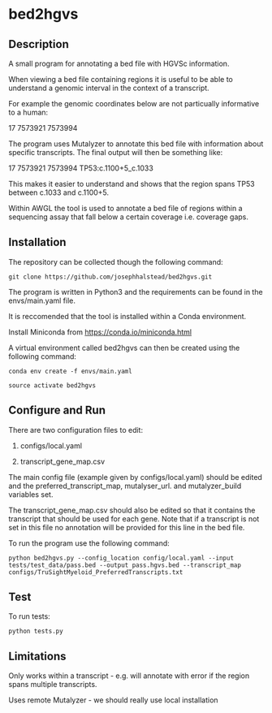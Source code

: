 # bed2hgvs

## Description

A small program for annotating a bed file with HGVSc information.

When viewing a bed file containing regions it is useful to be able to understand a genomic interval in the context of a transcript.

For example the genomic coordinates below are not particually informative to a human:

17	7573921	7573994

The program uses Mutalyzer to annotate this bed file with information about specific transcripts. The final output will then be something like:

17	7573921	7573994	TP53:c.1100+5_c.1033

This makes it easier to understand and shows that the region spans TP53 between c.1033 and c.1100+5.

Within AWGL the tool is used to annotate a bed file of regions within a sequencing assay that fall below a certain coverage i.e. coverage gaps.

## Installation

The repository can be collected though the following command:

`git clone https://github.com/josephhalstead/bed2hgvs.git`

The program is written in Python3 and the requirements can be found in the envs/main.yaml file.

It is reccomended that the tool is installed within a Conda environment.

Install Miniconda from https://conda.io/miniconda.html

A virtual environment called bed2hgvs can then be created using the following command:

`conda env create -f envs/main.yaml `

`source activate bed2hgvs`

## Configure and Run

There are two configuration files to edit:

1) configs/local.yaml

2) transcript\_gene_map.csv

The main config file (example given by configs/local.yaml) should be edited and the preferred_transcript_map,  mutalyser_url. and mutalyzer_build variables set.

The transcript_gene_map.csv should also be edited so that it contains the transcript that should be used for each gene. Note that if a transcript is not set in this file no annotation will be provided for this line in the bed file.

To run the program use the following command:

`python bed2hgvs.py --config_location config/local.yaml --input tests/test_data/pass.bed --output pass.hgvs.bed --transcript_map configs/TruSightMyeloid_PreferredTranscripts.txt `

## Test

To run tests:

`python tests.py `

## Limitations

Only works within a transcript - e.g. will annotate with error if the region spans multiple transcripts.

Uses remote Mutalyzer - we should really use local installation